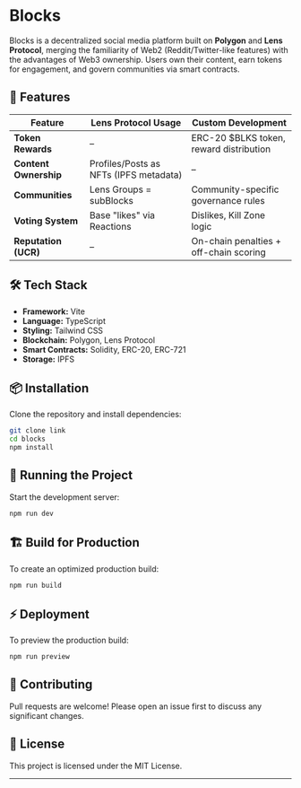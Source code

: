 # Blocks

Blocks is a decentralized social media platform built on **Polygon** and **Lens Protocol**, merging the familiarity of Web2 (Reddit/Twitter-like features) with the advantages of Web3 ownership. Users own their content, earn tokens for engagement, and govern communities via smart contracts.

## 🚀 Features

| Feature | Lens Protocol Usage | Custom Development |
| --- | --- | --- |
| **Token Rewards** | – | ERC-20 $BLKS token, reward distribution |
| **Content Ownership** | Profiles/Posts as NFTs (IPFS metadata) | – |
| **Communities** | Lens Groups = subBlocks | Community-specific governance rules |
| **Voting System** | Base "likes" via Reactions | Dislikes, Kill Zone logic |
| **Reputation (UCR)** | – | On-chain penalties + off-chain scoring |

## 🛠 Tech Stack
- **Framework:** Vite
- **Language:** TypeScript
- **Styling:** Tailwind CSS
- **Blockchain:** Polygon, Lens Protocol
- **Smart Contracts:** Solidity, ERC-20, ERC-721
- **Storage:** IPFS

## 📦 Installation

Clone the repository and install dependencies:

```bash
git clone link
cd blocks
npm install
```

## 🚀 Running the Project

Start the development server:

```bash
npm run dev
```

## 🏗 Build for Production

To create an optimized production build:

```bash
npm run build
```

## ⚡ Deployment

To preview the production build:

```bash
npm run preview
```

## 🤝 Contributing
Pull requests are welcome! Please open an issue first to discuss any significant changes.

## 📜 License
This project is licensed under the MIT License.

---
